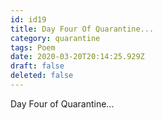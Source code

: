 ```yaml
---
id: id19
title: Day Four Of Quarantine...
category: quarantine
tags: Poem
date: 2020-03-20T20:14:25.929Z
draft: false
deleted: false
---
```


Day Four of Quarantine...